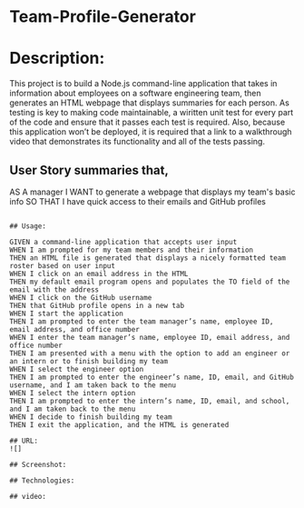 # Team-Profile-Generator

# Description:
This project is to build a Node.js command-line application that takes in information about employees on a software engineering team, then generates an HTML webpage that displays summaries for each person. As testing is key to making code maintainable, a wiritten  unit test for every part of the code and ensure that it passes each test is required. Also, because this application won’t be deployed, it is required that a link to a walkthrough video that demonstrates its functionality and all of the tests passing.

## User Story summaries that, 

AS A manager
I WANT to generate a webpage that displays my team's basic info
SO THAT I have quick access to their emails and GitHub profiles
```

## Usage:

GIVEN a command-line application that accepts user input
WHEN I am prompted for my team members and their information
THEN an HTML file is generated that displays a nicely formatted team roster based on user input
WHEN I click on an email address in the HTML
THEN my default email program opens and populates the TO field of the email with the address
WHEN I click on the GitHub username
THEN that GitHub profile opens in a new tab
WHEN I start the application
THEN I am prompted to enter the team manager’s name, employee ID, email address, and office number
WHEN I enter the team manager’s name, employee ID, email address, and office number
THEN I am presented with a menu with the option to add an engineer or an intern or to finish building my team
WHEN I select the engineer option
THEN I am prompted to enter the engineer’s name, ID, email, and GitHub username, and I am taken back to the menu
WHEN I select the intern option
THEN I am prompted to enter the intern’s name, ID, email, and school, and I am taken back to the menu
WHEN I decide to finish building my team
THEN I exit the application, and the HTML is generated

## URL: 
![] 

## Screenshot:

## Technologies:

## video: 

